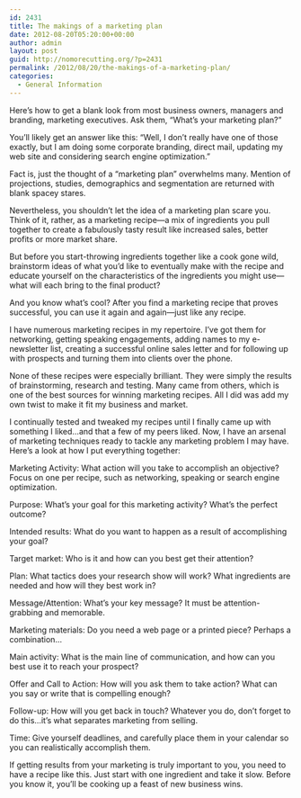 ```yaml
---
id: 2431
title: The makings of a marketing plan
date: 2012-08-20T05:20:00+00:00
author: admin
layout: post
guid: http://nomorecutting.org/?p=2431
permalink: /2012/08/20/the-makings-of-a-marketing-plan/
categories:
  - General Information
---
```

Here’s how to get a blank look from most business owners, managers and branding, marketing executives. Ask them, “What’s your marketing plan?”

You’ll likely get an answer like this: “Well, I don’t really have one of those exactly, but I am doing some corporate branding, direct mail, updating my web site and considering search engine optimization.”

Fact is, just the thought of a “marketing plan” overwhelms many. Mention of projections, studies, demographics and segmentation are returned with blank spacey stares.

Nevertheless, you shouldn’t let the idea of a marketing plan scare you. Think of it, rather, as a marketing recipe—a mix of ingredients you pull together to create a fabulously tasty result like increased sales, better profits or more market share.

But before you start-throwing ingredients together like a cook gone wild, brainstorm ideas of what you’d like to eventually make with the recipe and educate yourself on the characteristics of the ingredients you might use—what will each bring to the final product?

And you know what’s cool? After you find a marketing recipe that proves successful, you can use it again and again—just like any recipe.

I have numerous marketing recipes in my repertoire. I’ve got them for networking, getting speaking engagements, adding names to my e-newsletter list, creating a successful online sales letter and for following up with prospects and turning them into clients over the phone.

None of these recipes were especially brilliant. They were simply the results of brainstorming, research and testing. Many came from others, which is one of the best sources for winning marketing recipes. All I did was add my own twist to make it fit my business and market.

I continually tested and tweaked my recipes until I finally came up with something I liked…and that a few of my peers liked. Now, I have an arsenal of marketing techniques ready to tackle any marketing problem I may have. Here’s a look at how I put everything together:

Marketing Activity: What action will you take to accomplish an objective? Focus on one per recipe, such as networking, speaking or search engine optimization.

Purpose: What’s your goal for this marketing activity? What’s the perfect outcome?

Intended results: What do you want to happen as a result of accomplishing your goal?

Target market: Who is it and how can you best get their attention?

Plan: What tactics does your research show will work? What ingredients are needed and how will they best work in?

Message/Attention: What’s your key message? It must be attention-grabbing and memorable.

Marketing materials: Do you need a web page or a printed piece? Perhaps a combination…

Main activity: What is the main line of communication, and how can you best use it to reach your prospect?

Offer and Call to Action: How will you ask them to take action? What can you say or write that is compelling enough?

Follow-up: How will you get back in touch? Whatever you do, don’t forget to do this…it’s what separates marketing from selling.

Time: Give yourself deadlines, and carefully place them in your calendar so you can realistically accomplish them.

If getting results from your marketing is truly important to you, you need to have a recipe like this. Just start with one ingredient and take it slow. Before you know it, you’ll be cooking up a feast of new business wins.